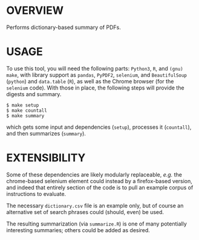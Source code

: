 # OVERVIEW

Performs dictionary-based summary of PDFs.

# USAGE

To use this tool, you will need the following parts: `Python3`, `R`, and `(gnu) make`, with library support as `pandas`, `PyPDF2`, `selenium`, and `BeautifulSoup` (`python`) and `data.table` (`R`), as well as the Chrome browser (for the `selenium` code). With those in place, the following steps will provide the digests and summary.

```
$ make setup
$ make countall
$ make summary
```

which gets some input and dependencies (`setup`), processes it (`countall`), and then summarizes (`summary`).

# EXTENSIBILITY

Some of these dependencies are likely modularly replaceable, _e.g._ the chrome-based selenium element could instead by a firefox-based version, and indeed that entirely section of the code is to pull an example corpus of instructions to evaluate.

The necessary `dictionary.csv` file is an example only, but of course an alternative set of search phrases could (should, even) be used.

The resulting summarization (via `summarize.R`) is one of many potentially interesting summaries; others could be added as desired.

